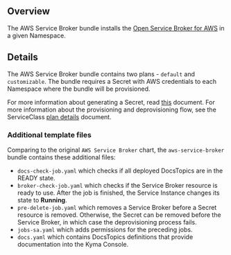 ## Overview

The AWS Service Broker bundle installs the [Open Service Broker for AWS](https://github.com/awslabs/aws-servicebroker) in a given Namespace.

## Details

The AWS Service Broker bundle contains two plans - `default` and `customizable`. The bundle requires a Secret with AWS credentials to each Namespace where the bundle will be provisioned. 

For more information about generating a Secret, read [this](docs/overview.md) document.
For more information about the provisioning and deprovisioning flow, see the ServiceClass [plan details](docs/plans-details.md) document. 

### Additional template files

Comparing to the original `AWS Service Broker` chart, the `aws-service-broker` bundle contains these additional files: 
* `docs-check-job.yaml` which checks if all deployed DocsTopics are in the READY state.
* `broker-check-job.yaml` which checks if the Service Broker resource is ready to use. After the job is finished, the Service Instance changes its state to **Running**.
* `pre-delete-job.yaml` which removes a Service Broker before a Secret resource is removed. Otherwise, the Secret can be removed before the Service Broker, in which case the deprovisioning process fails.
* `jobs-sa.yaml` which adds permissions for the preceding jobs.
* `docs.yaml` which contains DocsTopics definitions that provide documentation into the Kyma Console.
